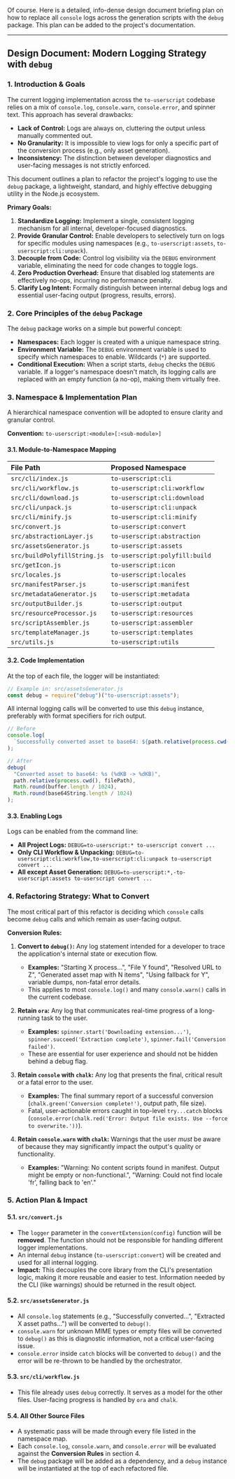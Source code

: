 Of course. Here is a detailed, info-dense design document briefing plan on how to replace all `console` logs across the generation scripts with the `debug` package. This plan can be added to the project's documentation.

---

## Design Document: Modern Logging Strategy with `debug`

### 1. Introduction & Goals

The current logging implementation across the `to-userscript` codebase relies on a mix of `console.log`, `console.warn`, `console.error`, and spinner text. This approach has several drawbacks:

- **Lack of Control:** Logs are always on, cluttering the output unless manually commented out.
- **No Granularity:** It is impossible to view logs for only a specific part of the conversion process (e.g., only asset generation).
- **Inconsistency:** The distinction between developer diagnostics and user-facing messages is not strictly enforced.

This document outlines a plan to refactor the project's logging to use the `debug` package, a lightweight, standard, and highly effective debugging utility in the Node.js ecosystem.

**Primary Goals:**

1.  **Standardize Logging:** Implement a single, consistent logging mechanism for all internal, developer-focused diagnostics.
2.  **Provide Granular Control:** Enable developers to selectively turn on logs for specific modules using namespaces (e.g., `to-userscript:assets`, `to-userscript:cli:unpack`).
3.  **Decouple from Code:** Control log visibility via the `DEBUG` environment variable, eliminating the need for code changes to toggle logs.
4.  **Zero Production Overhead:** Ensure that disabled log statements are effectively no-ops, incurring no performance penalty.
5.  **Clarify Log Intent:** Formally distinguish between internal debug logs and essential user-facing output (progress, results, errors).

### 2. Core Principles of the `debug` Package

The `debug` package works on a simple but powerful concept:

- **Namespaces:** Each logger is created with a unique namespace string.
- **Environment Variable:** The `DEBUG` environment variable is used to specify which namespaces to enable. Wildcards (`*`) are supported.
- **Conditional Execution:** When a script starts, `debug` checks the `DEBUG` variable. If a logger's namespace doesn't match, its logging calls are replaced with an empty function (a no-op), making them virtually free.

### 3. Namespace & Implementation Plan

A hierarchical namespace convention will be adopted to ensure clarity and granular control.

**Convention:** `to-userscript:<module>[:<sub-module>]`

#### 3.1. Module-to-Namespace Mapping

| File Path                    | Proposed Namespace             |
| :--------------------------- | :----------------------------- |
| `src/cli/index.js`           | `to-userscript:cli`            |
| `src/cli/workflow.js`        | `to-userscript:cli:workflow`   |
| `src/cli/download.js`        | `to-userscript:cli:download`   |
| `src/cli/unpack.js`          | `to-userscript:cli:unpack`     |
| `src/cli/minify.js`          | `to-userscript:cli:minify`     |
| `src/convert.js`             | `to-userscript:convert`        |
| `src/abstractionLayer.js`    | `to-userscript:abstraction`    |
| `src/assetsGenerator.js`     | `to-userscript:assets`         |
| `src/buildPolyfillString.js` | `to-userscript:polyfill:build` |
| `src/getIcon.js`             | `to-userscript:icon`           |
| `src/locales.js`             | `to-userscript:locales`        |
| `src/manifestParser.js`      | `to-userscript:manifest`       |
| `src/metadataGenerator.js`   | `to-userscript:metadata`       |
| `src/outputBuilder.js`       | `to-userscript:output`         |
| `src/resourceProcessor.js`   | `to-userscript:resources`      |
| `src/scriptAssembler.js`     | `to-userscript:assembler`      |
| `src/templateManager.js`     | `to-userscript:templates`      |
| `src/utils.js`               | `to-userscript:utils`          |

#### 3.2. Code Implementation

At the top of each file, the logger will be instantiated:

```javascript
// Example in: src/assetsGenerator.js
const debug = require("debug")("to-userscript:assets");
```

All internal logging calls will be converted to use this `debug` instance, preferably with format specifiers for rich output.

```javascript
// Before
console.log(
  `Successfully converted asset to base64: ${path.relative(process.cwd(), filePath)} (${Math.round(buffer.length / 1024)}KB -> ${Math.round(base64String.length / 1024)}KB)`
);

// After
debug(
  "Converted asset to base64: %s (%dKB -> %dKB)",
  path.relative(process.cwd(), filePath),
  Math.round(buffer.length / 1024),
  Math.round(base64String.length / 1024)
);
```

#### 3.3. Enabling Logs

Logs can be enabled from the command line:

- **All Project Logs:** `DEBUG=to-userscript:* to-userscript convert ...`
- **Only CLI Workflow & Unpacking:** `DEBUG=to-userscript:cli:workflow,to-userscript:cli:unpack to-userscript convert ...`
- **All except Asset Generation:** `DEBUG=to-userscript:*,-to-userscript:assets to-userscript convert ...`

### 4. Refactoring Strategy: What to Convert

The most critical part of this refactor is deciding which `console` calls become `debug` calls and which remain as user-facing output.

**Conversion Rules:**

1.  **Convert to `debug()`:** Any log statement intended for a developer to trace the application's internal state or execution flow.

    - **Examples:** "Starting X process...", "File Y found", "Resolved URL to Z", "Generated asset map with N items", "Using fallback for Y", variable dumps, non-fatal error details.
    - This applies to most `console.log()` and many `console.warn()` calls in the current codebase.

2.  **Retain `ora`:** Any log that communicates real-time progress of a long-running task to the user.

    - **Examples:** `spinner.start('Downloading extension...')`, `spinner.succeed('Extraction complete')`, `spinner.fail('Conversion failed')`.
    - These are essential for user experience and should not be hidden behind a debug flag.

3.  **Retain `console` with `chalk`:** Any log that presents the final, critical result or a fatal error to the user.

    - **Examples:** The final summary report of a successful conversion (`chalk.green('Conversion complete!')`, output path, file size).
    - Fatal, user-actionable errors caught in top-level `try...catch` blocks (`console.error(chalk.red('Error: Output file exists. Use --force to overwrite.'))`).

4.  **Retain `console.warn` with `chalk`:** Warnings that the user _must_ be aware of because they may significantly impact the output's quality or functionality.
    - **Examples:** "Warning: No content scripts found in manifest. Output might be empty or non-functional.", "Warning: Could not find locale 'fr', falling back to 'en'."

### 5. Action Plan & Impact

#### 5.1. `src/convert.js`

- The `logger` parameter in the `convertExtension(config)` function will be **removed**. The function should not be responsible for handling different logger implementations.
- An internal `debug` instance (`to-userscript:convert`) will be created and used for all internal logging.
- **Impact:** This decouples the core library from the CLI's presentation logic, making it more reusable and easier to test. Information needed by the CLI (like warnings) should be returned in the result object.

#### 5.2. `src/assetsGenerator.js`

- All `console.log` statements (e.g., "Successfully converted...", "Extracted X asset paths...") will be converted to `debug()`.
- `console.warn` for unknown MIME types or empty files will be converted to `debug()` as this is diagnostic information, not a critical user-facing issue.
- `console.error` inside `catch` blocks will be converted to `debug()` and the error will be re-thrown to be handled by the orchestrator.

#### 5.3. `src/cli/workflow.js`

- This file already uses `debug` correctly. It serves as a model for the other files. User-facing progress is handled by `ora` and `chalk`.

#### 5.4. All Other Source Files

- A systematic pass will be made through every file listed in the namespace map.
- Each `console.log`, `console.warn`, and `console.error` will be evaluated against the **Conversion Rules** in section 4.
- The `debug` package will be added as a dependency, and a `debug` instance will be instantiated at the top of each refactored file.
